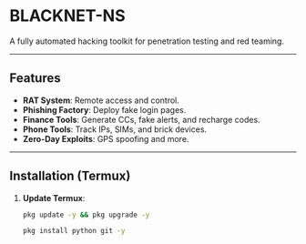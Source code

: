 # BLACKNET-NS  
A fully automated hacking toolkit for penetration testing and red teaming.  

---

## Features  
- **RAT System**: Remote access and control.  
- **Phishing Factory**: Deploy fake login pages.  
- **Finance Tools**: Generate CCs, fake alerts, and recharge codes.  
- **Phone Tools**: Track IPs, SIMs, and brick devices.  
- **Zero-Day Exploits**: GPS spoofing and more.  

---

## Installation (Termux)  
1. **Update Termux**:  
   ```bash  
   pkg update -y && pkg upgrade -y
   
   pkg install python git -y  
     
